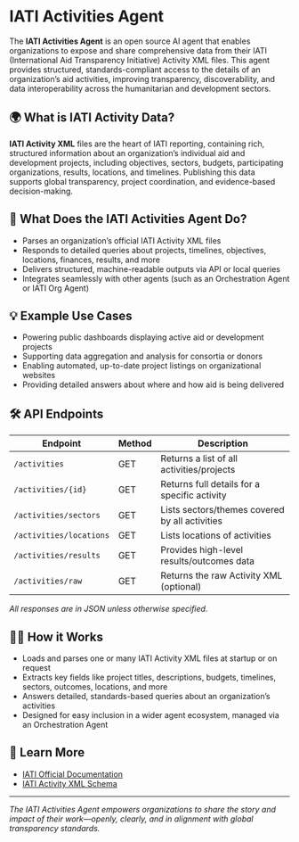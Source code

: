 # IATI Activities Agent

The **IATI Activities Agent** is an open source AI agent that enables organizations to expose and share comprehensive data from their IATI (International Aid Transparency Initiative) Activity XML files. This agent provides structured, standards-compliant access to the details of an organization’s aid activities, improving transparency, discoverability, and data interoperability across the humanitarian and development sectors.

## 🌍 What is IATI Activity Data?

**IATI Activity XML** files are the heart of IATI reporting, containing rich, structured information about an organization’s individual aid and development projects, including objectives, sectors, budgets, participating organizations, results, locations, and timelines. Publishing this data supports global transparency, project coordination, and evidence-based decision-making.

## 🤖 What Does the IATI Activities Agent Do?

- Parses an organization’s official IATI Activity XML files
- Responds to detailed queries about projects, timelines, objectives, locations, finances, results, and more
- Delivers structured, machine-readable outputs via API or local queries
- Integrates seamlessly with other agents (such as an Orchestration Agent or IATI Org Agent)

## 💡 Example Use Cases

- Powering public dashboards displaying active aid or development projects
- Supporting data aggregation and analysis for consortia or donors
- Enabling automated, up-to-date project listings on organizational websites
- Providing detailed answers about where and how aid is being delivered

## 🛠️ API Endpoints

| Endpoint                | Method | Description                                      |
|-------------------------|--------|--------------------------------------------------|
| `/activities`           | GET    | Returns a list of all activities/projects        |
| `/activities/{id}`      | GET    | Returns full details for a specific activity     |
| `/activities/sectors`   | GET    | Lists sectors/themes covered by all activities   |
| `/activities/locations` | GET    | Lists locations of activities                    |
| `/activities/results`   | GET    | Provides high-level results/outcomes data        |
| `/activities/raw`       | GET    | Returns the raw Activity XML (optional)          |

_All responses are in JSON unless otherwise specified._

## 👩‍💻 How it Works

- Loads and parses one or many IATI Activity XML files at startup or on request
- Extracts key fields like project titles, descriptions, budgets, timelines, sectors, outcomes, locations, and more
- Answers detailed, standards-based queries about an organization’s activities
- Designed for easy inclusion in a wider agent ecosystem, managed via an Orchestration Agent

## 🧠 Learn More

- [IATI Official Documentation](https://iatistandard.org)
- [IATI Activity XML Schema](https://iatistandard.org/en/iati-standard/203/activity-standard/iati-activities/iati-activity/)

---

*The IATI Activities Agent empowers organizations to share the story and impact of their work—openly, clearly, and in alignment with global transparency standards.*
